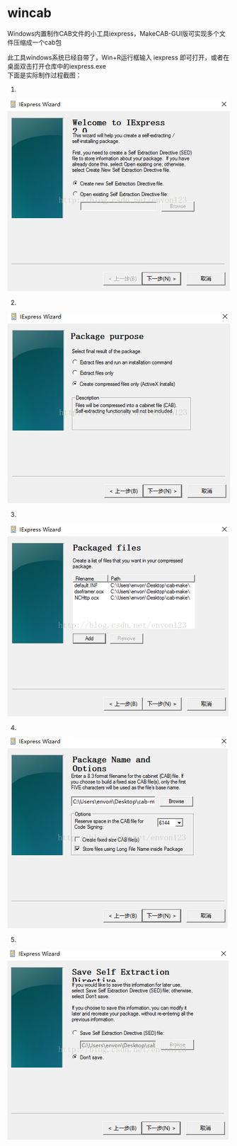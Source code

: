 # wincab
Windows内置制作CAB文件的小工具iexpress，MakeCAB-GUI版可实现多个文件压缩成一个cab包

此工具windows系统已经自带了，Win+R运行框输入 iexpress 即可打开，或者在桌面双击打开仓库中的iexpress.exe  
下面是实际制作过程截图：

1.  
![](https://github.com/upleung/wincab/blob/main/img/01.png)  
  
2.  
![](https://github.com/upleung/wincab/blob/main/img/02.png)   
  
3.  
![](https://github.com/upleung/wincab/blob/main/img/03.png)   

4.    
![](https://github.com/upleung/wincab/blob/main/img/04.png)  
  
5.    
![](https://github.com/upleung/wincab/blob/main/img/05.png) 
